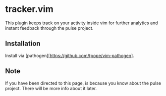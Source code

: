 # tracker.vim 

This plugin keeps track on your activity inside vim for further
analytics and instant feedback through the pulse project.

## Installation

Install via [pathogen][https://github.com/tpope/vim-pathogen].

## Note

If you have been directed to this page, is because you know
about the pulse project. There will be more info about it later.
